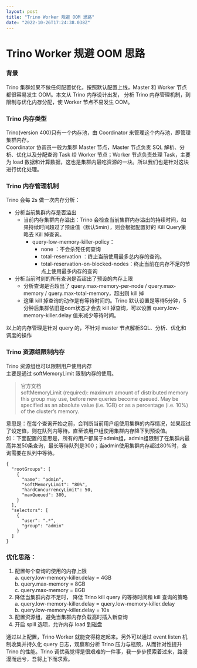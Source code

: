 ```yaml
---
layout: post
title: "Trino Worker 规避 OOM 思路"
date: "2022-10-26T17:24:38.038Z"
---
```

Trino Worker 规避 OOM 思路
======================

### 背景

Trino 集群如果不做任何配置优化，按照默认配置上线，Master 和 Worker 节点都很容易发生 OOM。本文从 Trino 内存设计出发， 分析 Trino 内存管理机制，到限制与优化内存分配，使 Worker 节点不易发生 OOM。

### Trino 内存类型

Trino(version 400)只有一个内存池，由 Coordinator 来管理这个内存池，即管理集群内存。  
Coordinator 协调员一般为集群 Master 节点，Master 节点负责 SQL 解析、分析、优化以及分配查询 Task 给 Worker 节点；Worker 节点负责处理 Task，主要为 load 数据和计算数据，这也是集群内最吃资源的一块。所以我们也是针对这块进行优化处理。

### Trino 内存管理机制

Trino 会每 2s 做一次内存分析：

*   分析当前集群内存是否溢出
    *   当前内存集群内存溢出：Trino 会检查当前集群内存溢出的持续时间，如果持续时间超过了预设值（默认5min），则会根据配置好的 Kill Query策略去 Kill 掉查询。
        *   query-low-memory-killer-policy：
            *   none ：不会杀死任何查询
            *   total-reservation ：终止当前使用最多总内存的查询。
            *   total-reservation-on-blocked-nodes：终止当前在内存不足的节点上使用最多内存的查询
*   分析当前时刻的所有查询是否超出了预设的内存上限
    *   分析查询是否超出了 query.max-memory-per-node / query.max-memory / query.max-total-memory，超出则 kill 掉
    *   这里 kill 掉查询的动作是有等待时间的。Trino 默认设置是等待5分钟，5分钟后集群依旧是oom状态才会去 kill 掉查询，可以设置 query.low-memory-killer.delay 值来减少等待时间。

以上的内存管理是针对 query 的，不针对 master 节点解析SQL、分析、优化和调度的操作

### Trino 资源组限制内存

Trino 资源组也可以限制用户使用内存  
主要是通过 softMemoryLimit 限制内存的使用。

> 官方文档  
> softMemoryLimit (required): maximum amount of distributed memory this group may use, before new queries become queued. May be specified as an absolute value (i.e. 1GB) or as a percentage (i.e. 10%) of the cluster’s memory.

意思是：在每个查询开始之前，会判断当前用户组使用集群的内存情况，如果超过了设定值，则在队列内等待。直至该用户组使用集群内存降下到预设值。  
如：下面配置的意思是，所有的用户都属于admin组，admin组限制了在集群内最高并发50条查询，最长等待队列是300；当admin使用集群内存超过80%时，查询需要在队列中等待。

    {
      "rootGroups": [
        {
          "name": "admin",
          "softMemoryLimit": "80%",
          "hardConcurrencyLimit": 50,
          "maxQueued": 300,
        }
      ],
      "selectors": [
        {
          "user": ".*",
          "group": "admin"
        }
      ]
    }
    

### 优化思路：

1.  配置每个查询的使用的内存上限  
    a. query.low-memory-killer.delay = 4GB  
    b. query.max-memory = 8GB  
    c. query.max-memory = 8GB
2.  降低当集群内存不足时， 降低 Trino kill query 的等待时间和 kill 查询的策略  
    a. query.low-memory-killer.delay = query.low-memory-killer.delay  
    b. query.low-memory-killer.delay = 10s
3.  配置资源组，避免当集群内存负载高时插入新查询
4.  开启 spill 选项，允许内存 load 到磁盘

通过以上配置，Trino Worker 就能变得稳定起来。另外可以通过 event listen 机制收集并持久化 query 日志，观察和分析 Trino 压力与瓶颈，从而针对性提升 Trino 的性能。Trino 调优我觉得是很艰难的一件事，我一步步摸索着过来，路漫漫而远兮，吾将上下而求索。